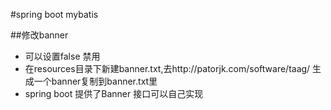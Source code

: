 #spring boot mybatis

##修改banner
- 可以设置false 禁用
- 在resources目录下新建banner.txt,去http://patorjk.com/software/taag/ 
生成一个banner复制到banner.txt里
- spring boot 提供了Banner 接口可以自己实现
